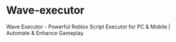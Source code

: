 # Wave-executor
Wave Executor - Powerful Roblox Script Executor for PC &amp; Mobile | Automate &amp; Enhance Gameplay
